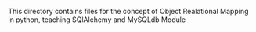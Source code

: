 This directory contains files for the concept of Object Realational Mapping in python, teaching SQlAlchemy and MySQLdb Module
